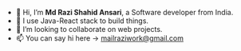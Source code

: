 - 👋 Hi, I’m <b>Md Razi Shahid Ansari</b>, a Software developer from India.
- 🔨 I use Java-React stack to build things.
- 💞️ I’m looking to collaborate on web projects.
- 📫 You can say hi here -> mailraziwork@gmail.com

<!---
raziweb/raziweb is a ✨ special ✨ repository because its `README.md` (this file) appears on your GitHub profile.
You can click the Preview link to take a look at your changes.
--->
